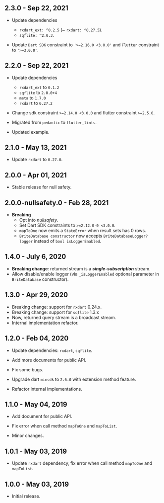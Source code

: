 ## 2.3.0 - Sep 22, 2021

*   Update dependencies
    * `rxdart_ext: ^0.2.5` (~ `rxdart: ^0.27.5`).
    * `sqflite: ^2.0.3`.

*   Update `Dart SDK` constraint to `'>=2.16.0 <3.0.0'` and `Flutter` constraint to `'>=3.0.0'`.

## 2.2.0 - Sep 22, 2021

*   Update dependencies
    * `rxdart_ext` to `0.1.2`
    * `sqflite` to `2.0.0+4`
    * `meta` to `1.7.0`
    * `rxdart` to `0.27.2`

*   Change sdk constraint `>=2.14.0 <3.0.0` and flutter constraint `>=2.5.0`.
*   Migrated from `pedantic` to `flutter_lints`.
*   Updated example.

## 2.1.0 - May 13, 2021

*   Update `rxdart` to `0.27.0`.

## 2.0.0 - Apr 01, 2021

*   Stable release for null safety.

## 2.0.0-nullsafety.0 - Feb 28, 2021

*   **Breaking**
    -   Opt into _nullsafety_.
    -   Set Dart SDK constraints to `>=2.12.0-0 <3.0.0`.
    -   `mapToOne` now emits a `StateError` when result sets has 0 rows.
    -   `BriteDatabase constructor` now accepts `BriteDatabaseLogger? logger` instead of `bool isLoggerEnabled`.

## 1.4.0 - July 6, 2020

*   **Breaking change**: returned stream is a **_single-subscription_** stream.
*   Allow disable/enable logger (via `_isLoggerEnabled` optional parameter in `BriteDatabase` constructor).

## 1.3.0 - Apr 29, 2020

*   Breaking change: support for `rxdart` 0.24.x.
*   Breaking change: support for `sqflite` 1.3.x
*   Now, returned query stream is a broadcast stream.
*   Internal implementation refactor.

## 1.2.0 - Feb 04, 2020

*   Update dependencies: `rxdart`, `sqflite`.

*   Add more documents for public API.

*   Fix some bugs.

*   Upgrade dart `minsdk` to `2.6.0` with extension method feature.

*   Refactor internal implementations.

## 1.1.0 - May 04, 2019

*   Add document for public API.

*   Fix error when call method `mapToOne` and `mapToList`.

*   Minor changes.

## 1.0.1 - May 03, 2019

*   Update `rxdart` dependency, fix error when call method `mapToOne` and `mapToList`.

## 1.0.0 - May 03, 2019

*   Initial release.
